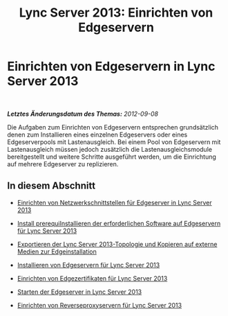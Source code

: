 ﻿---
title: 'Lync Server 2013: Einrichten von Edgeservern'
TOCTitle: Einrichten von Edgeservern
ms:assetid: 09a22919-e36f-4122-8f0d-8d041198912d
ms:mtpsurl: https://technet.microsoft.com/de-de/library/Gg398147(v=OCS.15)
ms:contentKeyID: 49293113
ms.date: 05/19/2016
mtps_version: v=OCS.15
ms.translationtype: HT
---

# Einrichten von Edgeservern in Lync Server 2013

 

_**Letztes Änderungsdatum des Themas:** 2012-09-08_

Die Aufgaben zum Einrichten von Edgeservern entsprechen grundsätzlich denen zum Installieren eines einzelnen Edgeservers oder eines Edgeserverpools mit Lastenausgleich. Bei einem Pool von Edgeservern mit Lastenausgleich müssen jedoch zusätzlich die Lastenausgleichsmodule bereitgestellt und weitere Schritte ausgeführt werden, um die Einrichtung auf mehrere Edgeserver zu replizieren.

## In diesem Abschnitt

  - [Einrichten von Netzwerkschnittstellen für Edgeserver in Lync Server 2013](lync-server-2013-set-up-network-interfaces-for-edge-servers.md)

  - [Install prerequiInstallieren der erforderlichen Software auf Edgeservern für Lync Server 2013](lync-server-2013-install-prerequisite-software-on-edge-servers.md)

  - [Exportieren der Lync Server 2013-Topologie und Kopieren auf externe Medien zur Edgeinstallation](lync-server-2013-export-your-topology-and-copy-it-to-external-media-for-edge-installation.md)

  - [Installieren von Edgeservern für Lync Server 2013](lync-server-2013-install-edge-servers.md)

  - [Einrichten von Edgezertifikaten für Lync Server 2013](lync-server-2013-set-up-edge-certificates.md)

  - [Starten der Edgeserver in Lync Server 2013](lync-server-2013-start-edge-servers.md)

  - [Einrichten von Reverseproxyservern für Lync Server 2013](lync-server-2013-setting-up-reverse-proxy-servers.md)

